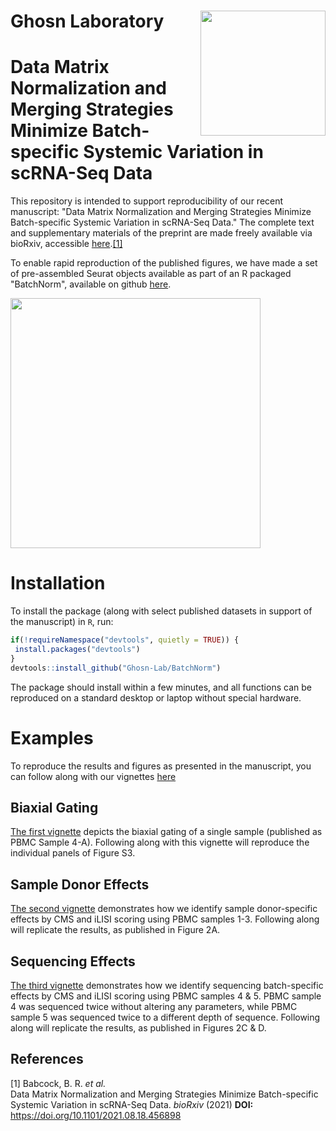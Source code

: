 # Ghosn Laboratory <img src="https://user-images.githubusercontent.com/50965273/136699995-7f58cf18-2580-4831-aea2-5fccd3c11005.jpg" align="right"  height=200/>

# Data Matrix Normalization and Merging Strategies Minimize Batch-specific Systemic Variation in scRNA-Seq Data

This repository is intended to support reproducibility of our recent manuscript: "Data Matrix Normalization and Merging Strategies Minimize Batch-specific Systemic Variation in scRNA-Seq Data." The complete text and supplementary materials of the preprint are made freely available via bioRxiv, accessible [here](https://www.biorxiv.org/content/10.1101/2021.08.18.456898v1).[[1]](#1)

To enable rapid reproduction of the published figures, we have made a set of pre-assembled Seurat objects available as part of an R packaged "BatchNorm", available on github [here](https://github.com/Ghosn-Lab/BatchNorm).

<img src="https://user-images.githubusercontent.com/50965273/136675082-4c9285c0-e1b2-45ab-a069-001e43a21c0c.jpg" align="center"  height=400/>

# Installation
To install the package (along with select published datasets in support of the manuscript) in `R`, run:

```r
if(!requireNamespace("devtools", quietly = TRUE)) {
 install.packages("devtools") 
}
devtools::install_github("Ghosn-Lab/BatchNorm")
```
The package should install within a few minutes, and all functions can be reproduced on a standard desktop or laptop without special hardware.

# Examples
To reproduce the results and figures as presented in the manuscript, you can follow along with our vignettes [here](https://ghosn-lab.github.io/BatchNorm/articles/)

## Biaxial Gating
[The first vignette](https://ghosn-lab.github.io/BatchNorm/articles/Biaxial_Gating.html) depicts the biaxial gating of a single sample (published as PBMC Sample 4-A). Following along with this vignette will reproduce the individual panels of Figure S3.

## Sample Donor Effects
[The second vignette](https://ghosn-lab.github.io/BatchNorm/articles/SampleDonor_Effect.html) demonstrates how we identify sample donor-specific effects by CMS and iLISI scoring using PBMC samples 1-3. Following along will replicate the results, as published in Figure 2A.

## Sequencing Effects
[The third vignette](https://ghosn-lab.github.io/BatchNorm/articles/Sequencing_Effect.html) demonstrates how we identify sequencing batch-specific effects by CMS and iLISI scoring using PBMC samples 4 & 5. PBMC sample 4 was sequenced twice without altering any parameters, while PBMC sample 5 was sequenced twice to a different depth of sequence. Following along will replicate the results, as published in Figures 2C & D.

## References
<a id="1">[1]</a> 
Babcock, B. R. *et al.*  
Data Matrix Normalization and Merging Strategies Minimize Batch-specific Systemic Variation in scRNA-Seq Data.
*bioRxiv* (2021) 
**DOI:**  https://doi.org/10.1101/2021.08.18.456898
